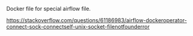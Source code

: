Docker file for special airflow file. 

https://stackoverflow.com/questions/61186983/airflow-dockeroperator-connect-sock-connectself-unix-socket-filenotfounderror

